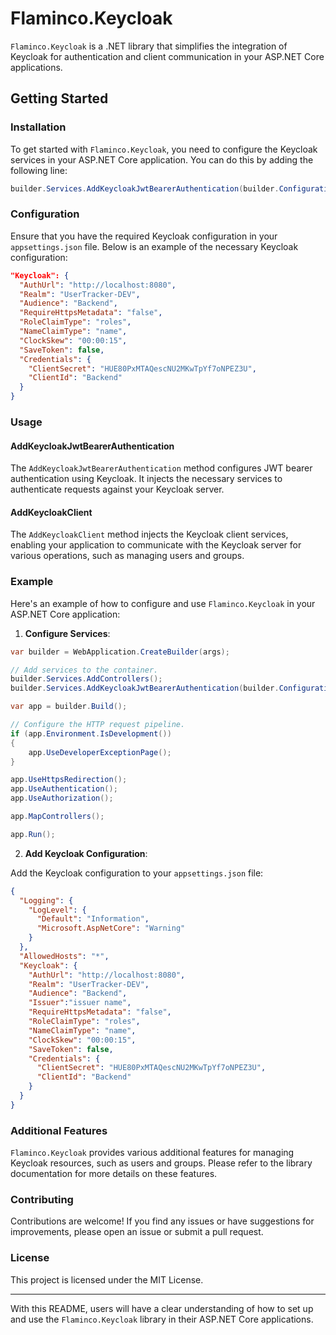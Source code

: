 # Flaminco.Keycloak

`Flaminco.Keycloak` is a .NET library that simplifies the integration of Keycloak for authentication and client
communication in your ASP.NET Core applications.

## Getting Started

### Installation

To get started with `Flaminco.Keycloak`, you need to configure the Keycloak services in your ASP.NET Core application.
You can do this by adding the following line:

```csharp
builder.Services.AddKeycloakJwtBearerAuthentication(builder.Configuration).AddKeycloakClient();
```

### Configuration

Ensure that you have the required Keycloak configuration in your `appsettings.json` file. Below is an example of the
necessary Keycloak configuration:

```json
"Keycloak": {
  "AuthUrl": "http://localhost:8080",
  "Realm": "UserTracker-DEV",
  "Audience": "Backend",
  "RequireHttpsMetadata": "false",
  "RoleClaimType": "roles",
  "NameClaimType": "name",
  "ClockSkew": "00:00:15",
  "SaveToken": false,
  "Credentials": {
    "ClientSecret": "HUE80PxMTAQescNU2MKwTpYf7oNPEZ3U",
    "ClientId": "Backend"
  }
}
```

### Usage

#### AddKeycloakJwtBearerAuthentication

The `AddKeycloakJwtBearerAuthentication` method configures JWT bearer authentication using Keycloak. It injects the
necessary services to authenticate requests against your Keycloak server.

#### AddKeycloakClient

The `AddKeycloakClient` method injects the Keycloak client services, enabling your application to communicate with the
Keycloak server for various operations, such as managing users and groups.

### Example

Here's an example of how to configure and use `Flaminco.Keycloak` in your ASP.NET Core application:

1. **Configure Services**:

```csharp
var builder = WebApplication.CreateBuilder(args);

// Add services to the container.
builder.Services.AddControllers();
builder.Services.AddKeycloakJwtBearerAuthentication(builder.Configuration).AddKeycloakClient();

var app = builder.Build();

// Configure the HTTP request pipeline.
if (app.Environment.IsDevelopment())
{
    app.UseDeveloperExceptionPage();
}

app.UseHttpsRedirection();
app.UseAuthentication();
app.UseAuthorization();

app.MapControllers();

app.Run();
```

2. **Add Keycloak Configuration**:

Add the Keycloak configuration to your `appsettings.json` file:

```json
{
  "Logging": {
    "LogLevel": {
      "Default": "Information",
      "Microsoft.AspNetCore": "Warning"
    }
  },
  "AllowedHosts": "*",
  "Keycloak": {
    "AuthUrl": "http://localhost:8080",
    "Realm": "UserTracker-DEV",
    "Audience": "Backend",
    "Issuer":"issuer name",
    "RequireHttpsMetadata": "false",
    "RoleClaimType": "roles",
    "NameClaimType": "name",
    "ClockSkew": "00:00:15",
    "SaveToken": false,
    "Credentials": {
      "ClientSecret": "HUE80PxMTAQescNU2MKwTpYf7oNPEZ3U",
      "ClientId": "Backend"
    }
  }
}
```

### Additional Features

`Flaminco.Keycloak` provides various additional features for managing Keycloak resources, such as users and groups.
Please refer to the library documentation for more details on these features.

### Contributing

Contributions are welcome! If you find any issues or have suggestions for improvements, please open an issue or submit a
pull request.

### License

This project is licensed under the MIT License.

---

With this README, users will have a clear understanding of how to set up and use the `Flaminco.Keycloak` library in
their ASP.NET Core applications.